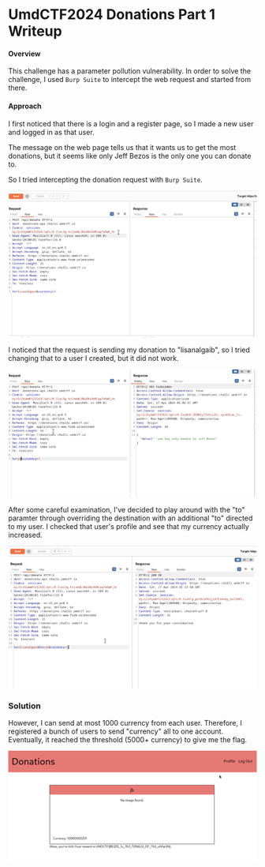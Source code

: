 # UmdCTF2024 Donations Part 1 Writeup

#### Overview
This challenge has a parameter pollution vulnerability. In order to solve the challenge, I used `Burp Suite` to intercept the web request and started from there. 

#### Approach
I first noticed that there is a login and a register page, so I made a new user and logged in as that user.

The message on the web page tells us that it wants us to get the most donations, but it seems like only Jeff Bezos is the only one you can donate to.

So I tried intercepting the donation request with `Burp Suite`.

![intro_page](/images/web1_1.png)

I noticed that the request is sending my donation to "lisanalgaib", so I tried changing that to a user I created, but it did not work.

![intro_page](/images/web1_2.png)

After some careful examination, I've decided to play around with the "to" paramter through overriding the destination with an additional "to" directed to my user. I checked that user's profile and see that my currency actually increased.

![intro_page](/images/web1_3.png)


### Solution

However, I can send at most 1000 currency from each user. Therefore, I registered a bunch of users to send "currency" all to one account. Eventually, it reached the threshold (5000+ currency) to give me the flag.

![intro_page](/images/web1_4.png)


